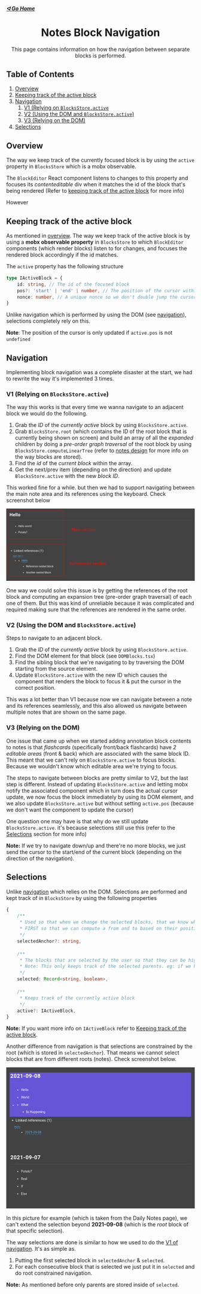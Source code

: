 ##### [ᐊ Go Home](./NOTES.md#table-of-contents)

<div align="center">

# Notes Block Navigation

This page contains information on how the navigation between separate blocks is performed.
</div>


## Table of Contents
1. [Overview](#overview)
2. [Keeping track of the active block](#keeping-track-of-the-active-block)
3. [Navigation](#navigation)
    1. [V1 (Relying on `BlocksStore.active`](#v1-relying-on-blocksstoreactive)
    2. [V2 (Using the DOM and `BlocksStore.active`)](#v2-using-the-dom-and-blocksstoreactive)
    3. [V3 (Relying on the DOM)](#v3-relying-on-the-dom)
5. [Selections](#selections)


## Overview

The way we keep track of the currently focused block is by using the `active` property in `BlocksStore` which is a mobx observable.

The `BlockEditor` React component listens to changes to this property and focuses its *contenteditable* div when it matches the id of the block that's being rendered (Refer to [keeping track of the active block](#keeping-track-of-the-active-block) for more info)

However 

## Keeping track of the active block
As mentioned in [overview](#overview). The way we keep track of the active block is by using a **mobx observable property** in `BlocksStore` to which `BlockEditor` components (which render blocks) listen to for changes, and focuses the rendered block accordingly if the id matches.

The `active` property has the following structure

```ts
type IActiveBlock = {
    id: string, // The id of the focused block
    pos?: 'start' | 'end' | number, // The position of the cursor within the block
    nonce: number, // A unique nonce so we don't double jump the cursor
}
```

Unlike navigation which is performed by using the DOM (see [navigation](#navigation)), selections completely rely on this.

**Note**: The position of the cursor is only updated if `active.pos` is not `undefined`


## Navigation
Implementing block navigation was a complete disaster at the start, we had to rewrite the way it's implemented 3 times.

### V1 (Relying on `BlocksStore.active`)
The way this works is that every time we wanna navigate to an adjacent block we would do the following.

1. Grab the *ID* of the *currently active* block by using `BlocksStore.active`.
2. Grab `BlocksStore.root` (which contains the ID of the root block that is currently being shown on screen) and build an array of all the *expanded* children by doing a *pre-order graph traversal* of the root block by using `BlocksStore.computeLinearTree` (refer to [notes design](./NOTES_DESIGN.md) for more info on the way blocks are stored).
3. Find the *id* of the *current block* within the array.
4. Get the next/prev item (depending on the direction) and update `BlocksStore.active` with the new *block ID*.

This worked fine for a while. but then we had to support navigating between the main note area and its references using the keyboard. Check screenshot below


![](./assets/simple-note-with-references.png)

One way we could solve this issue is by getting the references of the root block and computing an expansion tree (pre-order graph traversal) of each one of them.
But this was kind of unreliable because it was complicated and required making sure that the references are rendered in the same order.


### V2 (Using the DOM and `BlocksStore.active`)
Steps to navigate to an adjacent block.
1. Grab the *ID* of the *currently active* block by using `BlocksStore.active`.
2. Find the DOM element for that block (see `DOMBlocks.tsx`)
3. Find the sibling block that we're navigating to by traversing the DOM starting from the source element.
4. Update `BlocksStore.active` with the new ID which causes the component that renders the block to focus it & put the cursor in the correct position.

This was a lot better than V1 because now we can navigate between a note and its references seamlessly, and this also allowed us navigate between multiple notes that are shown on the same page.

### V3 (Relying on the DOM)
One issue that came up when we started adding annotation block contents to notes is that *flashcards* (specifically front/back flashcards) have *2 editable areas* (front & back) which are associated with the same block ID.
This meant that we can't rely on `BlocksStore.active` to focus blocks. Because we wouldn't know which editable area we're trying to focus.

The steps to navigate between blocks are pretty similar to V2, but the last step is different.
Instead of updating `BlocksStore.active` and letting mobx notify the associated component which in turn does the actual cursor update, we now focus the block immediately by using its DOM element, and we also update `BlocksStore.active` but without setting `active.pos` (because we don't want the component to update the cursor)

One question one may have is that why do we still update `BlocksStore.active`. it's because selections still use this (refer to the [Selections](#selections) section for more info)

**Note:** If we try to navigate down/up and there're no more blocks, we just send the cursor to the start/end of the current block (depending on the direction of the navigation).

## Selections

Unlike [navigation](#navigation) which relies on the DOM. Selections are performed and kept track of in `BlocksStore` by using the following properties

```ts
{
    /**
     * Used so that when we change the selected blocks, that we know which is the
     * FIRST so that we can compute a from and to based on their position.
     */
    selectedAnchor?: string,
    
    /**
     * The blocks that are selected by the user so that they can be highlighted in the UI.
     * Note: This only keeps track of the selected parents. eg: if we have a parent that is selected and it has 3 children. this property would only contain the parent.
     */
    selected: Record<string, boolean>,
    
    /**
     * Keeps track of the currently active block
     */
    active?: IActiveBlock,
}
```

**Note:** If you want more info on `IActiveBlock` refer to [Keeping track of the active block](#keeping-track-of-the-active-block).

Another difference from navigation is that selections are constrained by the root (which is stored in `selectedAnchor`).
That means we cannot select blocks that are from different roots (notes). Check screenshot below.

![](./assets/simple-notes-selection.png)

In this picture for example (which is taken from the Daily Notes page), we can't extend the selection beyond **2021-09-08** (which is the *root* block of that specific selection).

The way selections are done is similar to how we used to do the [V1 of navigation](#v1-relying-on-blocksstoreactive). It's as simple as.
1. Putting the first selected block in `selectedAnchor` & `selected`.
2. For each consecutive block that is selected we just put it in `selected` and do root constrained navigation.

**Note:** As mentioned before only parents are stored inside of `selected`.
